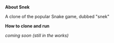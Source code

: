 **About Snek**

A clone of the popular Snake game, dubbed "snek"

**How to clone and run**

*coming soon (still in the works)*